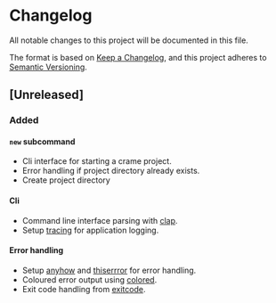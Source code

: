 # Changelog

All notable changes to this project will be documented in this file.

The format is based on [Keep a Changelog](https://keepachangelog.com/en/1.0.0/),
and this project adheres to [Semantic Versioning](https://semver.org/spec/v2.0.0.html).

## [Unreleased]

### Added

#### `new` subcommand

- Cli interface for starting a crame project.
- Error handling if project directory already exists.
- Create project directory

#### Cli

- Command line interface parsing with [clap](https://github.com/clap-rs/clap).
- Setup [tracing](https://github.com/tokio-rs/tracing) for application logging.

#### Error handling

- Setup [anyhow](https://github.com/dtolnay/anyhow) and [thiserrror](https://github.com/dtolnay/thiserror) for error handling.
- Coloured error output using [colored](https://github.com/mackwic/colored).
- Exit code handling from [exitcode](https://github.com/benwilber/exitcode).
